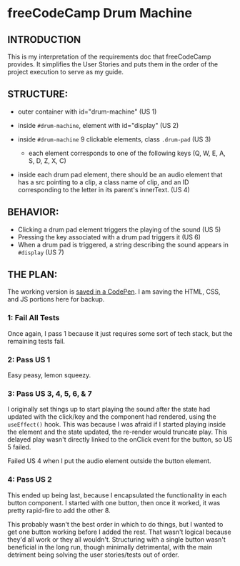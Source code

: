 # freeCodeCamp Drum Machine

## INTRODUCTION

This is my interpretation of the requirements doc that freeCodeCamp provides. It simplifies the User Stories and puts them in the order of the project execution to serve as my guide.

## STRUCTURE:
- outer container with id="drum-machine" (US 1)
- inside `#drum-machine`, element with id="display" (US 2)
- inside `#drum-machine` 9 clickable elements, class `.drum-pad` (US 3)
  - each element corresponds to one of the following keys (Q, W, E, A, S, D, Z, X, C)

- inside each drum pad element, there should be an audio element that has a src pointing to a clip, a class name of clip, and an ID corresponding to the letter in its parent's innerText. (US 4)

## BEHAVIOR:
- Clicking a drum pad element triggers the playing of the sound (US 5)
- Pressing the key associated with a drum pad triggers it (US 6)
- When a drum pad is triggered, a string describing the sound appears in `#display` (US 7)

## THE PLAN:

The working version is [saved in a CodePen](https://codepen.io/GregBulmash/pen/MWEbJgY). I am saving the HTML, CSS, and JS portions here for backup.

### 1: Fail All Tests

Once again, I pass 1 because it just requires some sort of tech stack, but the remaining tests fail.

### 2: Pass US 1

Easy peasy, lemon squeezy.

### 3: Pass US 3, 4, 5, 6, & 7

I originally set things up to start playing the sound after the state had updated with the click/key and the component had rendered, using the `useEffect()` hook. This was because I was afraid if I started playing inside the element and the state updated, the re-render would truncate play. This delayed play wasn't directly linked to the onClick event for the button, so US 5 failed.

Failed US 4 when I put the audio element outside the button element.

### 4: Pass US 2

This ended up being last, because I encapsulated the functionality in each button component. I started with one button, then once it worked, it was pretty rapid-fire to add the other 8.

This probably wasn't the best order in which to do things, but I wanted to get one button working before I added the rest. That wasn't logical because they'd all work or they all wouldn't. Structuring with a single button wasn't beneficial in the long run, though minimally detrimental, with the main detriment being solving the user stories/tests out of order.